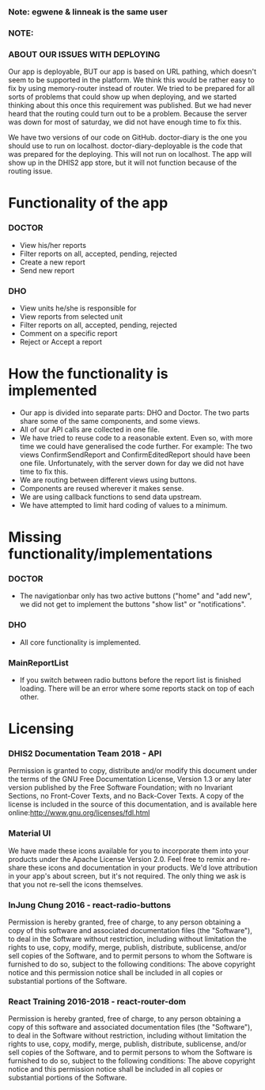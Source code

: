 ### Note: egwene & linneak is the same user


### NOTE: 
### ABOUT OUR ISSUES WITH DEPLOYING
Our app is deployable, BUT our app is based on URL pathing, which doesn't seem to be supported in the platform. 
We think this would be rather easy to fix by using memory-router instead of router. We tried to be prepared for all sorts of problems that could show up when deploying, and we started thinking about this once this requirement was published. But we had never heard that the routing could turn out to be a problem. Because the server was down for most of saturday, we did not have enough time to fix this.

We have two versions of our code on GitHub. 
doctor-diary is the one you should use to run on localhost. 
doctor-diary-deployable is the code that was prepared for the deploying. This will not run on localhost. The app will show up in the DHIS2 app store, but it will not function because of the routing issue.


# Functionality of the app
### DOCTOR
* View his/her reports
* Filter reports on all, accepted, pending, rejected
* Create a new report
* Send new report
### DHO
* View units he/she is responsible for
* View reports from selected unit
* Filter reports on all, accepted, pending, rejected
* Comment on a specific report
* Reject or Accept a report

# How the functionality is implemented
* Our app is divided into separate parts: DHO and Doctor. The two parts share some of the same components, and some views. 
* All of our API calls are collected in one file. 
* We have tried to reuse code to a reasonable extent. Even so, with more time we could have generalised the code further. For example: The two views ConfirmSendReport and ConfirmEditedReport should have been one file. Unfortunately, with the server down for day we did not have time to fix this. 
* We are routing between different views using buttons.
* Components are reused wherever it makes sense. 
* We are using callback functions to send data upstream.
* We have attempted to limit hard coding of values to a minimum.

# Missing functionality/implementations
### DOCTOR
* The navigationbar only has two active buttons ("home" and "add new", we did not get to implement the buttons "show list" or "notifications".
### DHO
* All core functionality is implemented.
### MainReportList
* If you switch between radio buttons before the report list is finished loading. There will be an error where some reports stack on top of each other.

# Licensing
### DHIS2 Documentation Team 2018 - API
Permission is granted to copy, distribute and/or modify this document under the terms of the GNU Free Documentation License, Version 1.3 or any later version published by the Free Software Foundation; with no Invariant Sections, no Front-Cover Texts, and no Back-Cover Texts. A copy of the license is included in the source of this documentation, and is available here online:http://www.gnu.org/licenses/fdl.html

### Material UI
We have made these icons available for you to incorporate them into your products under the Apache License Version 2.0. Feel free to remix and re-share these icons and documentation in your products. We'd love attribution in your app's about screen, but it's not required. The only thing we ask is that you not re-sell the icons themselves.

### InJung Chung 2016 - react-radio-buttons 
Permission is hereby granted, free of charge, to any person obtaining a copy of this software and associated documentation files (the "Software"), to deal in the Software without restriction, including without limitation the rights to use, copy, modify, merge, publish, distribute, sublicense, and/or sell copies of the Software, and to permit persons to whom the Software is furnished to do so, subject to the following conditions: The above copyright notice and this permission notice shall be included in all copies or substantial portions of the Software.

### React Training 2016-2018 - react-router-dom
Permission is hereby granted, free of charge, to any person obtaining a copy of this software and associated documentation files (the "Software"), to deal in the Software without restriction, including without limitation the rights to use, copy, modify, merge, publish, distribute, sublicense, and/or sell copies of the Software, and to permit persons to whom the Software is furnished to do so, subject to the following conditions: The above copyright notice and this permission notice shall be included in all copies or substantial portions of the Software.
